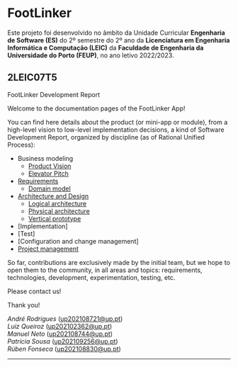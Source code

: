 # FootLinker

Este projeto foi desenvolvido no âmbito da Unidade Curricular **Engenharia de Software (ES)** do 2º semestre do 2º ano da **Licenciatura em Engenharia Informática e Computação (LEIC)** da **Faculdade de Engenharia da Universidade do Porto (FEUP)**, no ano letivo 2022/2023.

## 2LEIC07T5

FootLinker Development Report

Welcome to the documentation pages of the FootLinker App!

You can find here details about the product (or mini-app or module), from a high-level vision to low-level implementation decisions, a kind of Software Development Report, organized by discipline (as of Rational Unified Process): 

* Business modeling 
  * [Product Vision](docs/ProductVision.md)
  * [Elevator Pitch](docs/ElevatorPitch.md)
* [Requirements](docs/Requirements.md)
  * [Domain model](docs/Requirements.md#Domain-model)
* [Architecture and Design](docs/ArchitectureAndDesign.md)
  * [Logical architecture](docs/ArchitectureAndDesign.md#architecture-and-design)
  * [Physical architecture](docs/ArchitectureAndDesign.md#physical-architecture)
  * [Vertical prototype](docs/ArchitectureAndDesign.md#vertical-prototype)
* [Implementation]
* [Test]
* [Configuration and change management]
* [Project management](docs/ProjectManagement.md)

So far, contributions are exclusively made by the initial team, but we hope to open them to the community, in all areas and topics: requirements, technologies, development, experimentation, testing, etc.

Please contact us! 

Thank you!

*André Rodrigues* (up202108721@up.pt)<br>
*Luiz Queiroz* (up202102362@up.pt)<br>
*Manuel Neto* (up202108744@up.pt)<br>
*Patrícia Sousa* (up202109256@up.pt)<br>
*Rúben Fonseca* (up202108830@up.pt)

---
